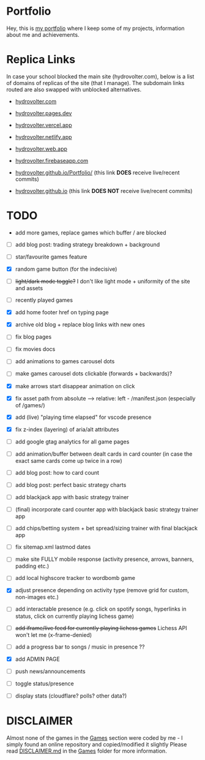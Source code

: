 # Portfolio
Hey, this is [my portfolio](https://hydrovolter.com/) where I keep some of my projects, information about me and achievements.

# Replica Links
In case your school blocked the main site (hydrovolter.com), below is a list of domains of replicas of the site (that I manage). The subdomain links routed are also swapped with unblocked alternatives.

- [hydrovolter.com](https://hydrovolter.com/)
- [hydrovolter.pages.dev](https://hydrovolter.pages.dev/)
- [hydrovolter.vercel.app](https://hydrovolter.vercel.app/)
- [hydrovolter.netlify.app](https://hydrovolter.netlify.app/)
- [hydrovolter.web.app](https://hydrovolter.web.app/)
- [hydrovolter.firebaseapp.com](https://hydrovolter.firebaseapp.com/)
- [hydrovolter.github.io/Portfolio/](https://hydrovolter.github.io/Portfolio) (this link **DOES** receive live/recent commits)

- [hydrovolter.github.io](https://hydrovolter.github.io/) (this link **DOES NOT** receive live/recent commits)

# TODO
- add more games, replace games which buffer / are blocked

- [ ] add blog post: trading strategy breakdown + background
- [ ] star/favourite games feature
- [x] random game button (for the indecisive)
- [ ] ~~light/dark mode toggle?~~ I don't like light mode + uniformity of the site and assets
- [ ] recently played games
- [x] add home footer href on typing page
- [x] archive old blog + replace blog links with new ones
- [ ] fix blog pages
- [ ] fix movies docs
- [ ] add animations to games carousel dots
- [ ] make games carousel dots clickable (forwards + backwards)?
- [x] make arrows start disappear animation on click
- [x] fix asset path from absolute --> relative: left - /manifest.json (especially of /games/)
- [x] add (live) "playing time elapsed" for vscode presence
- [x] fix z-index (layering) of aria/alt attributes
- [ ] add google gtag analytics for all game pages

- [ ] add animation/buffer between dealt cards in card counter (in case the exact same cards come up twice in a row)
- [ ] add blog post: how to card count
- [ ] add blog post: perfect basic strategy charts
- [ ] add blackjack app with basic strategy trainer
- [ ] (final) incorporate card counter app with blackjack basic strategy trainer app
- [ ] add chips/betting system + bet spread/sizing trainer with final blackjack app

- [ ] fix sitemap.xml lastmod dates
- [ ] make site FULLY mobile response (activity presence, arrows, banners, padding etc.)

- [ ] add local highscore tracker to wordbomb game

- [x] adjust presence depending on activity type (remove grid for custom, non-images etc.)
- [ ] add interactable presence (e.g. click on spotify songs, hyperlinks in status, click on currently playing lichess game)
- [ ] ~~add iframe/live feed for currently playing lichess games~~ Lichess API won't let me (x-frame-denied)
- [ ] add a progress bar to songs / music in presence ??

- [x] add ADMIN PAGE
- [ ] push news/announcements
- [ ] toggle status/presence
- [ ] display stats (cloudflare? polls? other data?)

# DISCLAIMER
Almost none of the games in the [Games](games/) section were coded by me - I simply found an online repository and copied/modified it slightly
Please read [DISCLAIMER.md](games/DISCLAIMER.md) in the [Games](games/) folder for more information.
